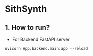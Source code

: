 # SithSynth

## 1. How to run?

* For Backend FastAPI server
```
uvicorn App.backend.main:app --reload
```

